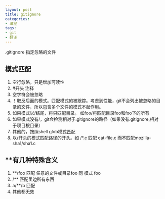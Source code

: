 ```yaml
---
layout: post
title: gitignore
categories:
- 编程
tags:
- git
- 翻译
---
```


.gitignore 指定忽略的文件

## 模式匹配

1. 空行忽略，只是增加可读性
2. \#开头 注释
3. 空字符会被忽略
4. ！取反后面的模式。匹配模式的被跟踪。考虑到性能，git不会列出被忽略的目录的文件，所以包含多个文件的模式不起作用。
5. 如果模式以/结尾，将只匹配目录。 如foo/将匹配目录foo和foo下的所有
6. 如果模式没有/，git会检测相对于.gitignore的路径（如果没有.gitignore,相对于项目根目录）
7. 其他的，按照shell glob模式匹配
8. 以/开头的模式匹配路径的开头。如 /*.c 匹配 cat-file.c 而不匹配mozilla-sha1/sha1.c

## **有几种特殊含义
1. **/foo 匹配 任意的文件或目录foo 同 模式 foo
2. /** 匹配里边所有东西
3. a/**/b  匹配 
4. 其他都无效